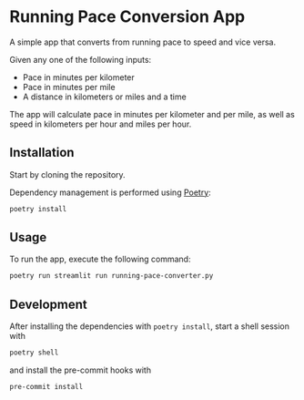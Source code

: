 # Running Pace Conversion App

A simple app that converts from running pace to speed and vice versa.

Given any one of the following inputs:

- Pace in minutes per kilometer
- Pace in minutes per mile
- A distance in kilometers or miles and a time

The app will calculate pace in minutes per kilometer and per mile, as well as speed in kilometers per hour and miles per hour.

## Installation

Start by cloning the repository.

Dependency management is performed using [Poetry](https://python-poetry.org/):

```bash
poetry install
```

## Usage

To run the app, execute the following command:

```bash
poetry run streamlit run running-pace-converter.py
```

## Development

After installing the dependencies with `poetry install`, start a shell session with

```bash
poetry shell
```

and install the pre-commit hooks with

```bash
pre-commit install
```